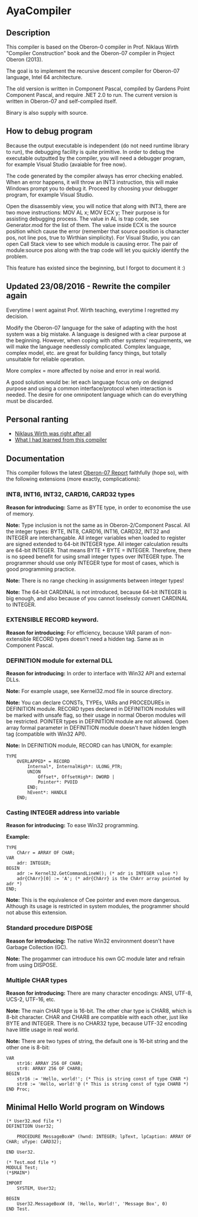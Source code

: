 # AyaCompiler

## Description

This compiler is based on the Oberon-0 compiler in Prof. Niklaus Wirth "Compiler Construction" book and the Oberon-07 compiler in Project Oberon (2013).

The goal is to implement the recursive descent compiler for Oberon-07 language, Intel 64 architecture.

The old version is written in Component Pascal, compiled by Gardens Point Component Pascal, and require .NET 2.0 to run. The current version is written in Oberon-07 and self-compiled itself.

Binary is also supply with source.

## How to debug program

Because the output executable is independent (do not need runtime library to run), the debugging facility is quite primitive. In order to debug the executable outputted by the compiler, you will need a debugger program, for example Visual Studio (avaiable for free now).

The code generated by the compiler always has error checking enabled. When an error happens, it will throw an INT3 instruction, this will make Windows prompt you to debug it. Proceed by choosing your debugger program, for example Visual Studio.

Open the disassembly view, you will notice that along with INT3, there are two move instructions: MOV AL x; MOV ECX y;
Their purpose is for assisting debugging process. The value in AL is trap code, see Generator.mod for the list of them. The value inside ECX is the source position which cause the error (remember that source position is character pos, not line pos, true to Wirthian simplicity). For Visual Studio, you can open Call Stack view to see which module is causing error. The pair of module:source pos along with the trap code will let you quickly identify the problem.

This feature has existed since the beginning, but I forgot to document it :)

## Updated 23/08/2016 - Rewrite the compiler again

Everytime I went against Prof. Wirth teaching, everytime I regretted my decision.

Modify the Oberon-07 language for the sake of adapting with the host system was a big mistake. A language is designed with a clear purpose at the beginning. However, when coping with other systems' requirements, we will make the language needlessly complicated. Complex language, complex model, etc. are great for building fancy things, but totally unsuitable for reliable operation.

More complex = more affected by noise and error in real world.

A good solution would be: let each language focus only on designed purpose and using a common interface/protocol when interaction is needed. The desire for one omnipotent language which can do everything must be discarded.

## Personal ranting

* [Niklaus Wirth was right after all](https://github.com/congdm/AyaCompiler/wiki/Niklaus-Wirth-was-right-after-all)
* [What I had learned from this compiler](https://github.com/congdm/AyaCompiler/wiki/What-I-had-learned-from-this-compiler-(part-2))

## Documentation

This compiler follows the latest [Oberon-07 Report](http://www.inf.ethz.ch/personal/wirth/Oberon/Oberon07.Report.pdf) faithfully (hope so), with the following extensions (more exactly, complications):

### INT8, INT16, INT32, CARD16, CARD32 types

**Reason for introducing:** Same as BYTE type, in order to economise the use of memory.

**Note:** Type inclusion is not the same as in Oberon-2/Component Pascal. All the integer types: BYTE, INT8, CARD16, INT16, CARD32, INT32 and INTEGER are interchangable. All integer variables when loaded to register are signed extended to 64-bit INTEGER type. All integer calculation results are 64-bit INTEGER. That means BYTE + BYTE = INTEGER. Therefore, there is no speed benefit for using 
small integer types over INTEGER type. The programmer should use only INTEGER type for most of cases, which is good programming practice.

**Note:** There is no range checking in assignments between integer types!

**Note:** The 64-bit CARDINAL is not introduced, because 64-bit INTEGER is big enough, and also because of you cannot loselessly convert CARDINAL to INTEGER.

### EXTENSIBLE RECORD keyword.

**Reason for introducing:** For efficiency, because VAR param of non-extensible RECORD types doesn't need a hidden tag. Same as in Component Pascal.

### DEFINITION module for external DLL

**Reason for introducing:** In order to interface with Win32 API and external DLLs.

**Note:** For example usage, see Kernel32.mod file in source directory.

**Note:** You can declare CONSTs, TYPEs, VARs and PROCEDUREs in DEFINITION module. RECORD types declared in DEFINITION modules will be marked with unsafe flag, so their usage in normal Oberon modules will be restricted. POINTER types in DEFINITION module are not allowed. Open array formal parameter in DEFINITION module doesn't have hidden length tag (compatible with Win32 API).

**Note:** In DEFINITION module, RECORD can has UNION, for example:
```oberon
TYPE
	OVERLAPPED* = RECORD
		Internal*, InternalHigh*: ULONG_PTR;
		UNION
			Offset*, OffsetHigh*: DWORD |
			Pointer*: PVOID
		END;
		hEvent*: HANDLE
	END;
```

### Casting INTEGER address into variable

**Reason for introducing:** To ease Win32 programming.

**Example:**
```oberon
TYPE
	ChArr = ARRAY OF CHAR;
VAR
	adr: INTEGER;
BEGIN
	adr := Kernel32.GetCommandLineW(); (* adr is INTEGER value *)
	adr{ChArr}[0] := 'A'; (* adr{ChArr} is the ChArr array pointed by adr *)
END;
```

**Note:** This is the equivalence of Cee pointer and even more dangerous. Although its usage is restricted in system modules, the programmer should not abuse this extension.

### Standard procedure DISPOSE

**Reason for introducing:** The native Win32 environment doesn't have Garbage Collection (GC).

**Note:** The progammer can introduce his own GC module later and refrain from using DISPOSE.

### Multiple CHAR types

**Reason for introducing:** There are many character encodings: ANSI, UTF-8, UCS-2, UTF-16, etc.

**Note:** The main CHAR type is 16-bit. The other char type is CHAR8, which is 8-bit character. CHAR and CHAR8 are compatible with each other, just like BYTE and INTEGER. There is no CHAR32 type, because UTF-32 encoding have little usage in real world.

**Note:** There are two types of string, the default one is 16-bit string and the other one is 8-bit:
```oberon
VAR
	str16: ARRAY 256 OF CHAR;
	str8: ARRAY 256 OF CHAR8;
BEGIN
	str16 := 'Hello, world!'; (* This is string const of type CHAR *)
	str8 := 'Hello, world!'@ (* This is string const of type CHAR8 *)
END Proc;
```

## Minimal Hello World program on Windows

```oberon
(* User32.mod file *)
DEFINITION User32;

	PROCEDURE MessageBoxW* (hwnd: INTEGER; lpText, lpCaption: ARRAY OF CHAR; uType: CARD32);

END User32.

(* Test.mod file *)
MODULE Test;
(*$MAIN*)

IMPORT
    SYSTEM, User32;

BEGIN
	User32.MessageBoxW (0, 'Hello, World!', 'Message Box', 0)
END Test.
```
